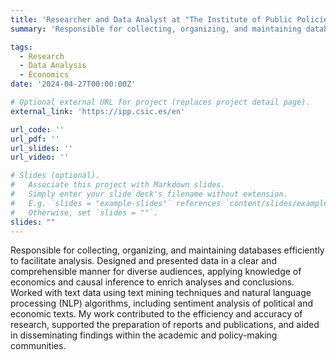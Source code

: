 ```yaml
---
title: 'Researcher and Data Analyst at "The Institute of Public Policies and Goods - CSIC"'
summary: 'Responsible for collecting, organizing, and maintaining databases efficiently to facilitate analysis. Designed and presented data in a clear and comprehensible manner for diverse audiences, applying knowledge of economics and causal inference to enrich analyses and conclusions. Worked with text data using text mining techniques and natural language processing (NLP) algorithms, including sentiment analysis of political and economic texts. My work contributed to the efficiency and accuracy of research, supported the preparation of reports and publications, and aided in disseminating findings within the academic and policy-making communities.'

tags:
  - Research
  - Data Analysis
  - Economics
date: '2024-04-27T00:00:00Z'

# Optional external URL for project (replaces project detail page).
external_link: 'https://ipp.csic.es/en'

url_code: ''
url_pdf: ''
url_slides: ''
url_video: ''

# Slides (optional).
#   Associate this project with Markdown slides.
#   Simply enter your slide deck's filename without extension.
#   E.g. `slides = "example-slides"` references `content/slides/example-slides.md`.
#   Otherwise, set `slides = ""`.
slides: ""
---
```


Responsible for collecting, organizing, and maintaining databases efficiently to facilitate analysis. Designed and presented data in a clear and comprehensible manner for diverse audiences, applying knowledge of economics and causal inference to enrich analyses and conclusions. Worked with text data using text mining techniques and natural language processing (NLP) algorithms, including sentiment analysis of political and economic texts. My work contributed to the efficiency and accuracy of research, supported the preparation of reports and publications, and aided in disseminating findings within the academic and policy-making communities.